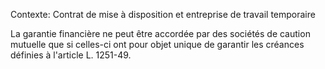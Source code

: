 Contexte: Contrat de mise à disposition et entreprise de travail temporaire

La garantie financière ne peut être accordée par des sociétés de caution mutuelle que si celles-ci ont pour objet unique de garantir les créances définies à l'article L. 1251-49.